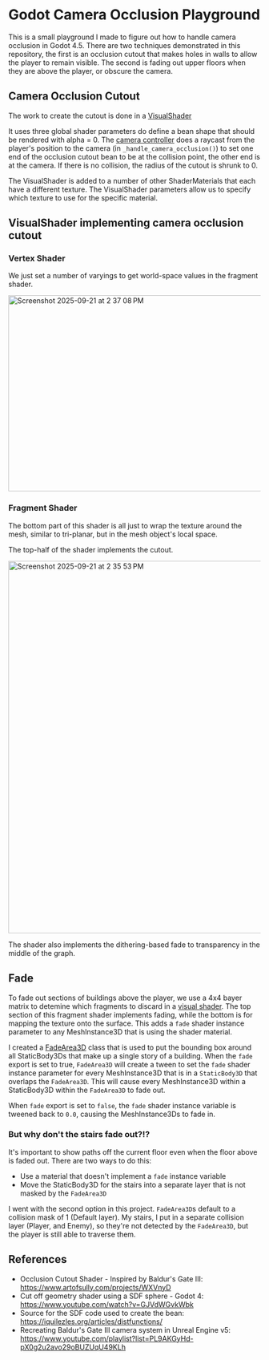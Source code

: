 # Godot Camera Occlusion Playground

This is a small playground I made to figure out how to handle camera occlusion
in Godot 4.5.  There are two techniques demonstrated in this repository, the
first is an occlusion cutout that makes holes in walls to allow the player to
remain visible.  The second is fading out upper floors when they are above the
player, or obscure the camera.

## Camera Occlusion Cutout

The work to create the cutout is done in a
[VisualShader](./textures/shader-fade-cutout.tres)

It uses three global shader parameters do define a bean shape that should be
rendered with alpha = 0.  The [camera controller](./fixed_angle_follow_camera/)
does a raycast from the player's position to the camera (in
`_handle_camera_occlusion()`) to set one end of the occlusion cutout bean to
be at the collision point, the other end is at the camera.  If there is no
collision, the radius of the cutout is shrunk to 0.

The VisualShader is added to a number of other ShaderMaterials that each have
a different texture.  The VisualShader parameters allow us to specify which
texture to use for the specific material.

## VisualShader implementing camera occlusion cutout
### Vertex Shader
We just set a number of varyings to get world-space values in the fragment shader.

<img width="718" height="391" alt="Screenshot 2025-09-21 at 2 37 08 PM" src="https://github.com/user-attachments/assets/f3b491b2-32fe-4be9-89a2-379b60c205fe" />

### Fragment Shader
The bottom part of this shader is all just to wrap the texture around the
mesh, similar to tri-planar, but in the mesh object's local space.

The top-half of the shader implements the cutout.

<img width="1213" height="743" alt="Screenshot 2025-09-21 at 2 35 53 PM" src="https://github.com/user-attachments/assets/f0effbd3-5700-4da2-aad9-baa39469f6b4" />

The shader also implements the dithering-based fade to transparency in the
middle of the graph.

## Fade

To fade out sections of buildings above the player, we use a 4x4 bayer matrix
to detemine which fragments to discard in a
[visual shader](./textures/shader-fade.tres).
The top section of this fragment shader implements fading, while the bottom is
for mapping the texture onto the surface.
This adds a `fade` shader instance parameter to any MeshInstance3D that is
using the shader material.

I created a [FadeArea3D](./fade_area_3d.gd) class that is used to put the
bounding box around all StaticBody3Ds that make up a single story of a
building.  When the `fade` export is set to true, `FadeArea3D` will create a
tween to set the `fade` shader instance parameter for every MeshInstance3D 
that is in a `StaticBody3D` that overlaps the `FadeArea3D`.  This will cause
every MeshInstance3D within a StaticBody3D within the `FadeArea3D` to fade out.

When `fade` export is set to `false`, the `fade` shader instance variable is
tweened back to `0.0`, causing the MeshInstance3Ds to fade in.

### But why don't the stairs fade out?!?
It's important to show paths off the current floor even when the floor above is
faded out.  There are two ways to do this:
* Use a material that doesn't implement a `fade` instance variable
* Move the StaticBody3D for the stairs into a separate layer that is not masked
  by the `FadeArea3D`

I went with the second option in this project.  `FadeArea3D`s default to a
collision mask of 1 (Default layer).  My stairs, I put in a separate collision
layer (Player, and Enemy), so they're not detected by the `FadeArea3D`, but
the player is still able to traverse them.

## References
* Occlusion Cutout Shader - Inspired by Baldur's Gate III: https://www.artofsully.com/projects/WXVnyD
* Cut off geometry shader using a SDF sphere - Godot 4: https://www.youtube.com/watch?v=GJVdWGvkWbk
* Source for the SDF code used to create the bean: https://iquilezles.org/articles/distfunctions/
* Recreating Baldur's Gate III camera system in Unreal Engine v5: https://www.youtube.com/playlist?list=PL9AKGyHd-pX0g2u2avo29oBUZUqU49KLh
